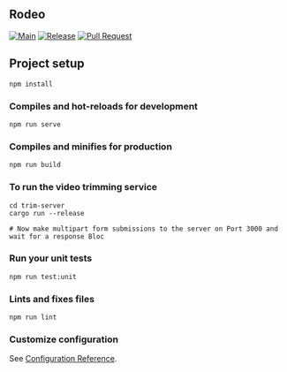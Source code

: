 ## Rodeo

[![Main](https://github.com/jadamroth/rodeonow-webapp/actions/workflows/firebase-hosting-merge-main.yml/badge.svg)](https://github.com/jadamroth/rodeonow-webapp/actions/workflows/firebase-hosting-merge-main.yml)
[![Release](https://github.com/jadamroth/rodeonow-webapp/actions/workflows/firebase-hosting-merge-release.yml/badge.svg)](https://github.com/jadamroth/rodeonow-webapp/actions/workflows/firebase-hosting-merge-release.yml)
[![Pull Request](https://github.com/jadamroth/rodeonow-webapp/actions/workflows/firebase-hosting-PR.yml/badge.svg)](https://github.com/jadamroth/rodeonow-webapp/actions/workflows/firebase-hosting-PR.yml)

## Project setup

```
npm install
```

### Compiles and hot-reloads for development

```
npm run serve
```

### Compiles and minifies for production

```
npm run build
```

### To run the video trimming service

```
cd trim-server
cargo run --release

# Now make multipart form submissions to the server on Port 3000 and wait for a response Bloc
```

### Run your unit tests

```
npm run test:unit
```

### Lints and fixes files

```
npm run lint
```

### Customize configuration

See [Configuration Reference](https://cli.vuejs.org/config/).
